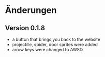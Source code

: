 # Änderungen

## Version 0.1.8

- a button that brings you back to the website
- projectille, spider, door sprites were added
- arrow keys were changed to AWSD
